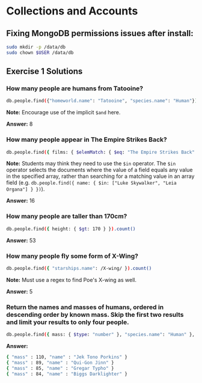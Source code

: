 # Collections and Accounts

## Fixing MongoDB permissions issues after install:

```bash
sudo mkdir -p /data/db
sudo chown $USER /data/db
```

## Exercise 1 Solutions

### How many people are humans from Tatooine?

```bash
db.people.find({"homeworld.name": "Tatooine", "species.name": "Human"}).count()
```

**Note:** Encourage use of the implicit `$and` here.

**Answer:** 8

### How many people appear in The Empire Strikes Back?

```bash
db.people.find({ films: { $elemMatch: { $eq: "The Empire Strikes Back" } } }).count()
```

**Note:** Students may think they need to use the `$in` operator. The `$in` operator selects the documents where the value of a field equals any value in the specified array, rather than searching for a matching value in an array field (e.g. `db.people.find({ name: { $in: ["Luke Skywalker", "Leia Organa"] } })`).

**Answer:** 16

### How many people are taller than 170cm?

```bash
db.people.find({ height: { $gt: 170 } }).count()
```

**Answer:** 53

### How many people fly some form of X-Wing?

```bash
db.people.find({ "starships.name": /X-wing/ }).count()
```

**Note:** Must use a regex to find Poe's X-wing as well.

**Answer:** 5

### Return the names and masses of humans, ordered in descending order by known mass. Skip the first two results and limit your results to only four people.

```bash
db.people.find({ mass: { $type: "number" }, "species.name": "Human" }, { _id: 0, name: 1, mass: 1 }).sort({mass: -1}).skip(2).limit(4).pretty()
```

**Answer:**

```bash
{ "mass" : 110, "name" : "Jek Tono Porkins" }
{ "mass" : 89, "name" : "Qui-Gon Jinn" }
{ "mass" : 85, "name" : "Gregar Typho" }
{ "mass" : 84, "name" : "Biggs Darklighter" }
```